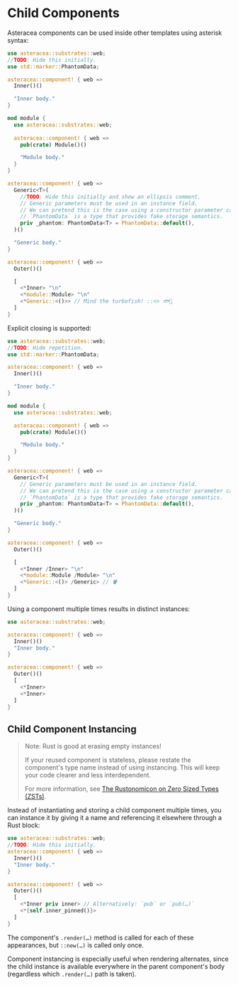 # Child Components

Asteracea components can be used inside other templates using asterisk syntax:

```rust asteracea=Outer
use asteracea::substrates::web;
//TODO: Hide this initially.
use std::marker::PhantomData;

asteracea::component! { web =>
  Inner()()

  "Inner body."
}

mod module {
  use asteracea::substrates::web;
  
  asteracea::component! { web =>
    pub(crate) Module()()

    "Module body."
  }
}

asteracea::component! { web =>
  Generic<T>(
    //TODO: Hide this initially and show an ellipsis comment.
    // Generic parameters must be used in an instance field.
    // We can pretend this is the case using a constructor parameter capture.
    // `PhantomData` is a type that provides fake storage semantics.
    priv _phantom: PhantomData<T> = PhantomData::default(),
  )()

  "Generic body."
}

asteracea::component! { web =>
  Outer()()

  [
    <*Inner> "\n"
    <*module::Module> "\n"
    <*Generic::<()>> // Mind the turbofish! ::<> 🐟💨
  ]
}
```

Explicit closing is supported:

```rust asteracea=Outer
use asteracea::substrates::web;
//TODO: Hide repetition.
use std::marker::PhantomData;

asteracea::component! { web =>
  Inner()()

  "Inner body."
}

mod module {
  use asteracea::substrates::web;

  asteracea::component! { web =>
    pub(crate) Module()()

    "Module body."
  }
}

asteracea::component! { web =>
  Generic<T>(
    // Generic parameters must be used in an instance field.
    // We can pretend this is the case using a constructor parameter capture.
    // `PhantomData` is a type that provides fake storage semantics.
    priv _phantom: PhantomData<T> = PhantomData::default(),
  )()

  "Generic body."
}

asteracea::component! { web =>
  Outer()()

  [
    <*Inner /Inner> "\n"
    <*module::Module /Module> "\n"
    <*Generic::<()> /Generic> // 🪣
  ]
}
```

<!--
I nearly put the FISHING POLE AND FISH emoji above, but that fest to cruel.
The fish is chilling in a bucket now and will be released into a nicer environment before long.
-->

Using a component multiple times results in distinct instances:

```rust asteracea=Outer
use asteracea::substrates::web;

asteracea::component! { web =>
  Inner()()
  "Inner body."
}

asteracea::component! { web =>
  Outer()()
  [
    <*Inner>
    <*Inner>
  ]
}
```

## Child Component Instancing

> Note: Rust is good at erasing empty instances!
>
> If your reused component is stateless, please restate the component's type name instead of using instancing. This will keep your code clearer and less interdependent.
>
> For more information, see [The Rustonomicon on Zero Sized Types (ZSTs)](https://doc.rust-lang.org/nomicon/exotic-sizes.html#zero-sized-types-zsts).

Instead of instantiating and storing a child component multiple times, you can instance it by giving it a name and referencing it elsewhere through a Rust block:

```rust asteracea=Outer
use asteracea::substrates::web;
//TODO: Hide this initially.
asteracea::component! { web =>
  Inner()()
  "Inner body."
}

asteracea::component! { web =>
  Outer()()
  [
    <*Inner priv inner> // Alternatively: `pub` or `pub(…)`
    <*{self.inner_pinned()}>
  ]
}
```

The component's `.render(…)` method is called for each of these appearances, but `::new(…)` is called only once.

Component instancing is especially useful when rendering alternates, since the child instance is available everywhere in the parent component's body (regardless which `.render(…)` path is taken).
